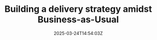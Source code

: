 ---
title: Building a delivery strategy amidst Business-as-Usual
description: Thinking and acting for the now and the not yet, so the future is better than the past
layout: section.njk
jumbotron: |
  With active client delivery projects demanding your time and attention, how can you construct a delivery strategy that's fit for purpose?

  And how do you pick up an existing delivery strategy, work out what's working and what isn't, and make improvements that stick?
pending: true
date: 2025-03-24T14:54:03Z
eleventyNavigation:
  key: Building a delivery strategy
  parent: Handbook
  root: Handbook
  order: 30
tags:
  - '#handbookPromoted'
---
